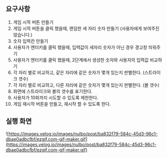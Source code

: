 ## 요구사항

1. 게임 시작 버튼 만들기
2. 게임 시작 버튼을 클릭 했을때, 랜덤한 세 자리 숫자 만들기 (사용자에게 보여주진 않습니다.)
3. 숫자 입력칸 만들기
4. 사용자가 엔터키를 클릭 했을때, 입력값이 세자리 숫자가 아닌 경우 경고창 띄워주기
5. 사용자가 엔터키를 클릭 했을때, 2단계에서 생성한 숫자와 사용자의 입력값 비교하기
6. 각 자리 별로 비교하고, 같은 자리에 같은 숫자가 몇개 있는지 판별한다. (스트라이크 갯수)
7. 각 자리 별로 비교하고, 다른 자리에 같은 숫자가 몇개 있는지 판별한다. (볼 갯수)
8. 화면에 스트라이크와 볼의 갯수를 표기한다.
9. 사용자가 10회까지 시도할 수 있도록 제한한다.
10. 게임 재시작 버튼을 만들고, 재시작 할 수 있도록 한다.

## 실행 화면

![https://images.velog.io/images/nulbo/post/ba832f79-584c-45d3-96c1-dbae0adbcfbf/ezgif.com-gif-maker.gif](https://images.velog.io/images/nulbo/post/ba832f79-584c-45d3-96c1-dbae0adbcfbf/ezgif.com-gif-maker.gif)
